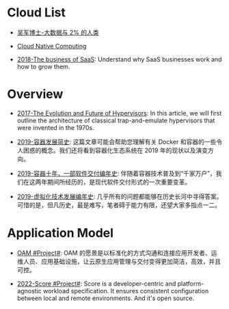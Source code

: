 # Cloud List

- [吴军博士-大数据与 2% 的人类](http://www.chinahadoop.cn/course/136/learn#lesson/3822)

- [Cloud Native Computing](http://container-solutions.com/cloud-native-computing/)

- [2018-The business of SaaS](https://stripe.com/atlas/guides/business-of-saas#benchmarks-to-know): Understand why SaaS businesses work and how to grow them.

# Overview

- [2017-The Evolution and Future of Hypervisors](https://parg.co/UV7): In this article, we will first outline the architecture of classical trap-and-emulate hypervisors that were invented in the 1970s.

- [2019-容器发展简史](https://mp.weixin.qq.com/s/0nq0EecNDpFxmkNN-vKKzg): 这篇文章可能会帮助您理解有关 Docker 和容器的一些令人困惑的概念。我们还将看到容器化生态系统在 2019 年的现状以及演变方向。

- [2019-容器十年，一部软件交付编年史](https://yq.aliyun.com/articles/707171): 伴随着容器技术普及到“千家万户”，我们在这两年期间所经历的，是现代软件交付形式的一次重要变革。

- [2019-虚拟化技术发展编年史](https://mp.weixin.qq.com/s/wuQ8-pwqb9qXfOt4w3Zviw): 几乎所有的问题都能够在历史长河中寻得答案。可惜的是，但凡历史，最是难写，笔者碍于能力有限，还望大家多指点一二。

# Application Model

- [OAM #Project#](https://github.com/oam-dev/spec/): OAM 的愿景是以标准化的方式沟通和连接应用开发者、运维人员、应用基础设施，让云原生应用管理与交付变得更加简洁，高效，并且可控。

- [2022-Score #Project#](https://score.dev/): Score is a developer-centric and platform-agnostic workload specification. It ensures consistent configuration between local and remote environments. And it's open source.
